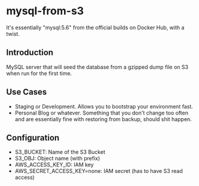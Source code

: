 # mysql-from-s3

It's essentially "mysql:5.6" from the official builds on Docker Hub, with a twist.

## Introduction

MySQL server that will seed the database from a gzipped dump file on S3 when run for the first time.

## Use Cases

- Staging or Development. Allows you to bootstrap your environment fast.
- Personal Blog or whatever. Something that you don't change too often and are essentially fine with restoring from backup, should shit happen.

## Configuration

- S3_BUCKET: Name of the S3 Bucket
- S3_OBJ: Object name (with prefix)
- AWS_ACCESS_KEY_ID: IAM key
- AWS_SECRET_ACCESS_KEY=none: IAM secret (has to have S3 read access)